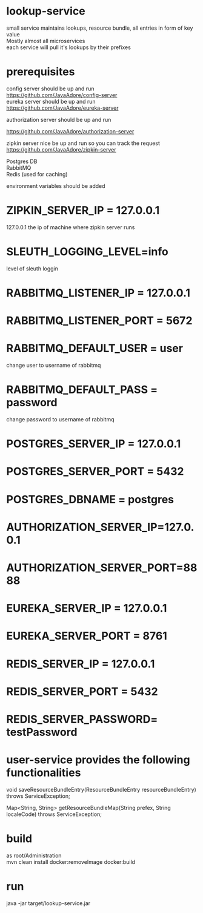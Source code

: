 # lookup-service
small service maintains lookups, resource bundle, all entries in form of key value</br>
Mostly almost all microservices <br/>
each service will pull it's lookups by their prefixes   
 
# prerequisites
config server should be up and run<br/>
<a href="https://github.com/JavaAdore/config-server">https://github.com/JavaAdore/config-server</a> <br/>
eureka server should be up and run<br/>
<a href="https://github.com/JavaAdore/eureka-server">https://github.com/JavaAdore/eureka-server</a> <br/>

authorization server should be up and run<br/>

<a href="https://github.com/JavaAdore/authorization-server">https://github.com/JavaAdore/authorization-server</a> <br/>


zipkin server nice be up and run so you can track the request<br/>
<a href="https://github.com/JavaAdore/zipkin-server">https://github.com/JavaAdore/zipkin-server</a> <br/>


Postgres DB <br/>
RabbitMQ <br/>
Redis (used for caching) <br/>
 


 

environment variables should be added

# ZIPKIN_SERVER_IP = 127.0.0.1
127.0.0.1 the ip of machine where zipkin server runs
# SLEUTH_LOGGING_LEVEL=info
level of sleuth loggin

# RABBITMQ_LISTENER_IP = 127.0.0.1
# RABBITMQ_LISTENER_PORT = 5672
# RABBITMQ_DEFAULT_USER = user
change user to username of rabbitmq
# RABBITMQ_DEFAULT_PASS = password
change password to username of rabbitmq


# POSTGRES_SERVER_IP    = 127.0.0.1
# POSTGRES_SERVER_PORT  = 5432
# POSTGRES_DBNAME 	    = postgres     
 
 
# AUTHORIZATION_SERVER_IP=127.0.0.1
# AUTHORIZATION_SERVER_PORT=8888

# EUREKA_SERVER_IP      = 127.0.0.1
# EUREKA_SERVER_PORT    = 8761

# REDIS_SERVER_IP		= 127.0.0.1
# REDIS_SERVER_PORT    = 5432
# REDIS_SERVER_PASSWORD= testPassword


# user-service provides the following functionalities

void saveResourceBundleEntry(ResourceBundleEntry resourceBundleEntry) throws ServiceException;

Map<String, String> getResourceBundleMap(String prefex, String localeCode) throws ServiceException;

# build
as root/Administration <br/>
mvn clean install docker:removeImage docker:build
# run
java -jar target/lookup-service.jar
